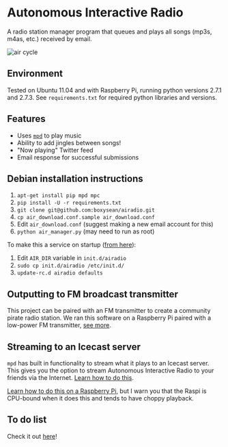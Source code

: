 Autonomous Interactive Radio
============================

A radio station manager program that queues and plays all songs (mp3s, m4as, etc.) received by email.

![air cycle](http://dump.boxysean.com/air-cycle.png)

Environment
-----------

Tested on Ubuntu 11.04 and with Raspberry Pi, running python versions 2.7.1 and 2.7.3. See `requirements.txt` for required python libraries and versions.

Features
--------

* Uses [`mpd`](http://en.wikipedia.org/wiki/Music_Player_Daemon) to play music
* Ability to add jingles between songs!
* "Now playing" Twitter feed
* Email response for successful submissions

Debian installation instructions
--------------------------------

1. `apt-get install pip mpd mpc`
2. `pip install -U -r requirements.txt`
3. `git clone git@github.com:boxysean/airadio.git`
4. `cp air_download.conf.sample air_download.conf`
5. Edit `air_download.conf` (suggest making a new email account for this)
4. `python air_manager.py` (may need to run as root)

To make this a service on startup ([from here](http://www.debian-administration.org/articles/28)):

1. Edit `AIR_DIR` variable in `init.d/airadio`
2. `sudo cp init.d/airadio /etc/init.d/`
3. `update-rc.d airadio defaults`

Outputting to FM broadcast transmitter
--------------------------------------

This project can be paired with an FM transmitter to create a community pirate radio station. We ran this software on a Raspberry Pi paired with a low-power FM transmitter, [see more](http://heartheair.tumblr.com/).

Streaming to an Icecast server
------------------------------

`mpd` has built in functionality to stream what it plays to an Icecast server. This gives you the option to stream Autonomous Interactive Radio to your friends via the Internet. [Learn how to do this](http://www.omskakas.se/2006/06/your-own-internet-radio-station-with-mpdicecast.html).

[Learn how to do this on a Raspberry Pi](http://www.t3node.com/blog/streaming-audio-with-mpd-and-icecast2-on-raspberry-pi/), but I warn you that the Raspi is CPU-bound when it does this and tends to have choppy playback.

To do list
----------

Check it out [here](https://github.com/boxysean/airadio/wiki/TODO)!

